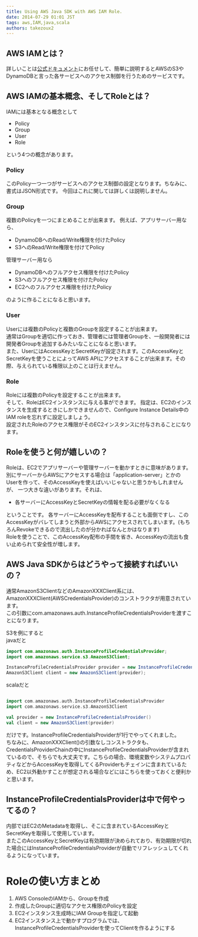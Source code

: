 ```yaml
---
title: Using AWS Java SDK with AWS IAM Role.
date: 2014-07-29 01:01 JST
tags: aws,IAM,java,scala
authors: takezoux2
---
```



## AWS IAMとは？

詳しいことは[公式ドキュメント](http://docs.aws.amazon.com/ja_jp/IAM/latest/UserGuide/IAM_Introduction.html)にお任せして、簡単に説明するとAWSのS3やDynamoDBと言った各サービスへのアクセス制御を行うためのサービスです。

## AWS IAMの基本概念、そしてRoleとは？

IAMには基本となる概念として

* Policy
* Group
* User
* Role

という4つの概念があります。

### Policy

このPolicy一つ一つがサービスへのアクセス制御の設定となります。ちなみに、書式はJSON形式です。
今回はこれに関しては詳しくは説明しません。

### Group

複数のPolicyを一つにまとめることが出来ます。
例えば、アプリサーバー用なら、

* DynamoDBへのRead/Write権限を付けたPolicy
* S3へのRead/Write権限を付けてPolicy

管理サーバー用なら

* DynamoDBへのフルアクセス権限を付けたPolicy
* S3へのフルアクセス権限を付けたPolicy
* EC2へのフルアクセス権限を付けたPolicy

のように作ることになると思います。


### User

Userには複数のPolicyと複数のGroupを設定することが出来ます。  
通常はGroupを適切に作っておき、管理者には管理者Groupを、一般開発者には開発者Groupを追加するみたいなことになると思います。  
また、UserにはAccessKeyとSecretKeyが設定されます。このAccessKeyとSecretKeyを使うことによってAWS APIにアクセスすることが出来ます。その際、与えられている権限以上のことは行えません。  

### Role

Roleには複数のPolicyを設定することが出来ます。  
そして、RoleはEC2インスタンスに与える事ができます。
指定は、EC2のインスタンスを生成するときにしかできませんので、Configure Instance Details中のIAM roleを忘れずに設定しましょう。  
設定されたRoleのアクセス権限がそのEC2インスタンスに付与されることになります。

## Roleを使うと何が嬉しいの？

Roleは、EC2でアプリサーバーや管理サーバーを動かすときに意味があります。  
別にサーバーからAWSにアクセスする場合は「application-server」とかのUserを作って、そのAccessKeyを使えばいいじゃないと思うかもしれませんが、
一つ大きな違いがあります。それは、

* 各サーバーにAccessKeyとSecretKeyの情報を配る必要がなくなる

ということです。
各サーバーにAccessKeyを配布することも面倒ですし、このAccessKeyがバレてしまうと外部からAWSにアクセスされてしまいます。(もちろんRevokeできるので流出したのが分かればなんとかはなります)  
Roleを使うことで、このAccessKey配布の手間を省き、AccessKeyの流出も食い止められて安全性が増します。


## AWS Java SDKからはどうやって接続すればいいの？

通常AmazonS3ClientなどのAmazonXXXClient系には、AmazonXXXClient(AWSCredentialsProvider)のコンストラクタが用意されています。  
この引数にcom.amazonaws.auth.InstanceProfileCredentialsProviderを渡すことになります。

S3を例にすると  
javaだと

```java
import com.amazonaws.auth.InstanceProfileCredentialsProvider;
import com.amazonaws.service.s3.AmazonS3Client;

InstanceProfileCredentialsProvider provider = new InstanceProfileCredentialsProvider()
AmazonS3Client client = new AmazonS3Client(provider);


```

scalaだと

```scala

import com.amazonaws.auth.InstanceProfileCredentialsProvider
import com.amazonaws.service.s3.AmazonS3Client

val provider = new InstanceProfileCredentialsProvider()
val client = new AmazonS3Client(provider)

```

だけです。InstanceProfileCredentialsProviderが1行でやってくれました。  
ちなみに、AmazonXXXClient()の引数なしコンストラクタも、CredentialsProviderChainの中にInstanceProfileCredentialsProviderが含まれているので、そちらでも大丈夫です。こちらの場合、環境変数やシステムプロパティなどからAccessKeyを取得してくるProviderもチェインに含まれているため、EC2以外動かすことが想定される場合などにはこちらを使っておくと便利かと思います。

## InstanceProfileCredentialsProviderは中で何やってるの？

内部ではEC2のMetadataを取得し、そこに含まれているAccessKeyとSecretKeyを取得して使用しています。  
またこのAccessKeyとSecretKeyは有効期限が決められており、有効期限が切れた場合にはInstanceProfileCredentialsProviderが自動でリフレッシュしてくれるようになっています。

# Roleの使い方まとめ

1. AWS ConsoleのIAMから、Groupを作成
2. 作成したGroupに適切なアクセス権限のPolicyを設定
3. EC2インスタンス生成時にIAM Groupを指定して起動
4. EC2インスタンス上で動かすプログラムでは、InstanceProfileCredentialsProviderを使ってClientを作るようにする




